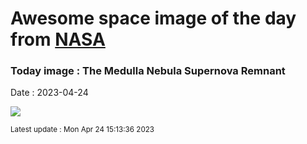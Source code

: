 
# Awesome space image of the day from [NASA](https://api.nasa.gov/)

### Today image : The Medulla Nebula Supernova Remnant
Date : 2023-04-24

![](https://apod.nasa.gov/apod/image/2304/CTB1_Sibbald_960.jpg)

<small>Latest update : Mon Apr 24 15:13:36 2023</small>
        